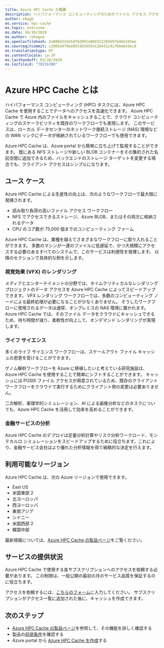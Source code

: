 ```yaml
---
title: Azure HPC Cache の概要
description: ハイパフォーマンス コンピューティングのためのファイル アクセス アクセラレータ ソリューションである Azure HPC Cache について説明します。
author: ekpgh
ms.service: hpc-cache
ms.topic: overview
ms.date: 10/30/2019
ms.author: rohogue
ms.openlocfilehash: 2a008d22de5df8d091e868153205697b4bb343ee
ms.sourcegitcommit: c2065e6f0ee0919d36554116432241760de43ec8
ms.translationtype: HT
ms.contentlocale: ja-JP
ms.lasthandoff: 03/26/2020
ms.locfileid: "79216390"
---
```

# <a name="what-is-azure-hpc-cache"></a>Azure HPC Cache とは

ハイパフォーマンス コンピューティング (HPC) タスクには、Azure HPC Cache を使用することでデータへのアクセスを高速化できます。 Azure HPC Cache で Azure 内のファイルをキャッシュすることで、クラウド コンピューティングのスケーラビリティを既存のワークフローでも実現します。 このサービスは、ローカル データセンターのネットワーク接続ストレージ (NAS) 環境などの WAN リンクにデータが格納されているワークフローでも使用できます。

Azure HPC Cache は、Azure portal から簡単に立ち上げて監視することができます。 既にある NFS ストレージや新しい BLOB コンテナーをその集約された名前空間に追加できるため、バックエンドのストレージ ターゲットを変更する場合でも、クライアント アクセスはシンプルになります。

## <a name="use-cases"></a>ユース ケース

Azure HPC Cache による生産性の向上は、次のようなワークフローで最大限に発揮されます。

* 読み取り負荷の高いファイル アクセス ワークフロー
* NFS でアクセスできるストレージ、Azure BLOB、またはその両方に格納されるデータ
* CPU のコア数が 75,000 個までのコンピューティング ファーム

Azure HPC Cache は、業種を越えてさまざまなワークフローに取り入れることができます。 多数のマシンが一連のファイルに低遅延で、かつ大規模にアクセスする必要のあるすべてのシステムで、このサービスは利便性を発揮します。 以降のセクションで具体的な例を示します。

### <a name="visual-effects-vfx-rendering"></a>視覚効果 (VFX) のレンダリング

メディアとエンターテイメントの分野では、タイムクリティカルなレンダリング プロジェクトのデータ アクセスを Azure HPC Cache によってスピードアップできます。 VFX レンダリング ワークフローでは、多数のコンピューティング ノードによる最終処理が必要になることが少なくありません。 そうしたワークフローに使用されるデータは通常、オンプレミスの NAS 環境に置かれます。 Azure HPC Cache では、そのファイル データをクラウドにキャッシュできるため、待ち時間が減り、柔軟性が向上して、オンデマンド レンダリングが実現します。

### <a name="life-sciences"></a>ライフ サイエンス

多くのライフ サイエンス ワークフローは、スケールアウト ファイル キャッシュの恩恵を受けることができます。

ゲノム解析ワークフローを Azure に移植したいと考えている研究施設は、Azure HPC Cache を使用することで簡単にシフトすることができます。 キャッシュには POSIX ファイル アクセスが用意されているため、既存のクライアント ワークフローをクラウドで実行するためにクライアント側の変更は必要ありません。

二次解析、薬理学的シミュレーション、AI による画像分析などのタスクについても、Azure HPC Cache を活用して効率を高めることができます。

### <a name="financial-services-analytics"></a>金融サービスの分析

Azure HPC Cache のデプロイは定量分析計算やリスク分析ワークロード、モンテカルロ シミュレーションをスピードアップするために役立ちます。これにより、金融サービス会社はより優れた分析情報を得て戦略的な決定を行えます。

## <a name="region-availability"></a>利用可能なリージョン

Azure HPC Cache は、次の Azure リージョンで使用できます。

* East US
* 米国東部 2
* 北ヨーロッパ
* 西ヨーロッパ
* 東南アジア
* シドニー
* 米国西部 2
* 韓国中部

最新情報については、[Azure HPC Cache の製品ページ](https://azure.microsoft.com/services/hpc-cache)をご覧ください。

## <a name="service-availability"></a>サービスの提供状況

Azure HPC Cache で使用する各サブスクリプションへのアクセスを依頼する必要があります。 この制限は、一般公開の最初の月のサービス品質を保証するのに役立ちます。

アクセスを依頼するには、[こちらのフォーム](https://aka.ms/onboard-hpc-cache)に入力してください。 サブスクリプションがアクセス一覧に追加された後に、キャッシュを作成できます。

## <a name="next-steps"></a>次のステップ

* [Azure HPC Cache の製品ページ](https://azure.microsoft.com/services/hpc-cache)を参照して、その機能を詳しく確認する
* 製品の[前提条件](hpc-cache-prereqs.md)を確認する
* Azure portal から [Azure HPC Cache を作成](hpc-cache-create.md)する
